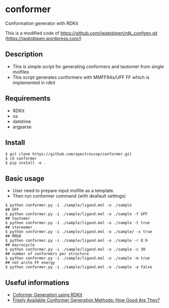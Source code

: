 # conformer
Conformation generator with RDKit

This is a modified code of  https://github.com/iwatobipen/rdk_confgen.git (https://iwatobipen.wordpress.com/)

## Description
 - This is simple script for generating conformers and tautomer from single molfiles
 - This script generates conformers with MMFF94s/UFF FF which is implemented in rdkit

## Requirements
 - RDKit
 - os
 - datetime
 - argparse

## Install
 
 ```
 $ git clone https://github.com/spectroscop/conformer.git
 $ cd conformer
 $ pip install -e .
 ```
## Basic usage
 - User need to prepare input molfile as a template.
 - Then run conformer command (with deafault settings) 

 ```
 $ python conformer.py -i ./sample/ligand.mol -o ./sample
## UFF
 $ python conformer.py -i ./sample/ligand.mol -o ./sample -f UFF
## tautomer 
 $ python conformer.py -i ./sample/ligand.mol -o ./sample -t true
## stereomer 
 $ python conformer.py -i ./sample/ligand.mol -o ./sample/ -s true 
## RMSD
 $ python conformer.py -i ./sample/ligand.mol -o ./sample -r 0.9
## macrocycle
 $ python conformer.py -i ./sample/ligand.mol -o ./sample -c 30
## number of conformers per structure
 $ python conformer.py -i ./sample/ligand.mol -o ./sample -m true
## not write FF energy
 $ python conformer.py -i ./sample/ligand.mol -o ./sample -a false
 ``` 

## Useful informations
 - [Coformer Generation using RDKit](https://www.rdkit.org/UGM/2012/Ebejer_20110926_RDKit_1stUGM.pdf)
 - [Freely Available Conformer Generation Methods: How Good Are They?](https://pubs.acs.org/doi/abs/10.1021/ci2004658)